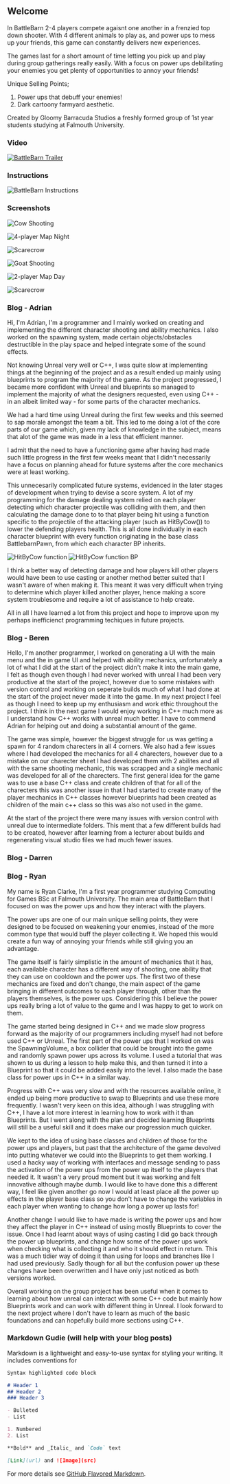 ## Welcome

In BattleBarn 2-4 players compete agaisnt one another in a frenzied top down shooter. With 4 different animals to play as, and power ups to mess up your friends, this game can constantly delivers new experiences.

The games last for a short amount of time letting you pick up and play during group gatherings really easily. With a focus on power ups debilitating your enemies you get plenty of opportunities to annoy your friends!

Unique Selling Points;
1. Power ups that debuff your enemies!
2. Dark cartoony farmyard aesthetic.

Created by Gloomy Barracuda Studios a freshly formed group of 1st year students studying at Falmouth University.

### Video

[![BattleBarn Trailer](https://i.imgur.com/4etFEJ1.jpg)](https://youtu.be/rlgZfpDi7L8 "BattleBarn Trailer")

### Instructions

![BattleBarn Instructions](https://i.imgur.com/2qu7pWc.jpg)

### Screenshots

![Cow Shooting](https://i.imgur.com/TzvtRgB.png)

![4-player Map Night](https://i.imgur.com/WKQ0o9y.jpg)

![Scarecrow](https://i.imgur.com/fWaAr01.jpg)

![Goat Shooting](https://i.imgur.com/0xaChTW.png)

![2-player Map Day](https://i.imgur.com/miOqbS1.jpg)

![Scarecrow](https://i.imgur.com/2Cu1sPa.jpg)

### Blog - Adrian
Hi, I'm Adrian, I'm a programmer and I mainly worked on creating and implementing the different character shooting and ability mechanics. I also worked on the spawning system, made certain objects/obstacles destructible in the play space and helped integrate some of the sound effects. 

Not knowing Unreal very well or C++, I was quite slow at implementing things at the beginning of the project and as a result ended up mainly using blueprints to program the majority of the game. As the project progressed, I became more confident with Unreal and blueprints so managed to implement the majority of what the designers requested, even using C++ - in an albeit limited way - for some parts of the character mechanics.

We had a hard time using Unreal during the first few weeks and this seemed to sap morale amongst the team a bit. This led to me doing a lot of the core parts of our game which, given my lack of knowledge in the subject, means that alot of the game was made in a less that efficient manner. 

I admit that the need to have a functioning game after having had made such little progress in the first few weeks meant that I didn't necessarily have a focus on planning ahead for future systems after the core mechanics were at least working.

This unnecesarily complicated future systems, evidenced in the later stages of development when trying to devise a score system. A lot of my programming for the damage dealing system relied on each player detecting which character projectile was colliding with them, and then calculating the damage done to to that player being hit using a function specific to the projectile of the attacking player (such as HitByCow()) to lower the defending players health. This is all done individually in each character blueprint with every function originating in the base class BattlebarnPawn, from which each character BP inherits. 

![HitByCow function](https://i.imgur.com/GbYpE2e.png)
![HitByCow function BP](https://i.imgur.com/c6bjNub.png)

I think a better way of detecting damage and how players kill other players would have been to use casting or another method better suited that I wasn't aware of when making it. This meant it was very difficult when trying to determine which player killed another player, hence making a score system troublesome and require a lot of assistance to help create.

All in all I have learned a lot from this project and hope to improve upon my perhaps inefficienct programming techiques in future projects.

### Blog - Beren
Hello, I'm another programmer, I worked on generating a UI with the main menu and the in game UI and helped with ability mechanics, unfortunately a lot of what I did at the start of the project didn't make it into the main game, I felt as though even though I had never worked with unreal I had been very productive at the start of the project, however due to some mistakes with version control and working on seperate builds much of what I had done at the start of the project never made it into the game. In my next project I feel as though I need to keep up my enthusiasm and work ethic throughout the project. I think in the next game I would enjoy working in C++ much more as I understand how C++ works with unreal much better. I have to commend Adrian for helping out and doing a substantial amount of the game.

The game was simple, however the biggest struggle for us was getting a spawn for 4 random charecters in all 4 corners. We also had a few issues where I had developed the mechanics for all 4 charecters, however due to a mistake on our charecter sheet I had developed them with 2 abilites and all with the same shooting mechanic, this was scrapped and a single mechanic was developed for all of the charecters. The first general idea for the game was to use a base C++ class and create children of that for all of the charecters this was another issue in that I had started to create many of the player mechanics in C++ classes however blueprints had been created as children of the main c++ class so this was also not used in the game.

At the start of the project there were many issues with version control with unreal due to intermediate folders. This ment that a few different builds had to be created, however after learning from a lecturer about builds and regenerating visual studio files we had much fewer issues.

### Blog - Darren

### Blog - Ryan
My name is Ryan Clarke, I'm a first year programmer studying Computing for Games BSc at Falmouth University. The main area of BattleBarn that I focused on was the power ups and how they interact with the players.

The power ups are one of our main unique selling points, they were designed to be focused on weakening your enemies, instead of the more common type that would buff the player collecting it. We hoped this would create a fun way of annoying your friends while still giving you an advantage.

The game itself is fairly simplistic in the amount of mechanics that it has, each available character has a different way of shooting, one ability that they can use on cooldown and the power ups. The first two of these mechanics are fixed and don't change, the main aspect of the game bringing in different outcomes to each player through, other than the players themselves, is the power ups. Considering this I believe the power ups really bring a lot of value to the game and I was happy to get to work on them.

The game started being designed in C++ and we made slow progress forward as the majority of our programmers including myself had not before used C++ or Unreal. The first part of the power ups that I worked on was the SpawningVolume, a box collider that could be brought into the game and randomly spawn power ups across its volume. I used a tutorial that was shown to us during a lesson to help make this, and then turned it into a Blueprint so that it could be added easily into the level. I also made the base class for power ups in C++ in a similar way.

Progress with C++ was very slow and with the resources available online, it ended up being more productive to swap to Blueprints and use these more frequently. I wasn't very keen on this idea, although I was struggling with C++, I have a lot more interest in learning how to work with it than Blueprints. But I went along with the plan and decided learning Blueprints will still be a useful skill and it does make our progression much quicker.

We kept to the idea of using base classes and children of those for the power ups and players, but past that the architecture of the game devolved into putting whatever we could into the Blueprints to get them working. I used a hacky way of working with interfaces and message sending to pass the activation of the power ups from the power up itself to the players that needed it. It wasn't a very proud moment but it was working and felt innovative although maybe dumb. I would like to have done this a different way, I feel like given another go now I would at least place all the power up effects in the player base class so you don't have to change the variables in each player when wanting to change how long a power up lasts for!

Another change I would like to have made is writing the power ups and how they affect the player in C++ instead of using mostly Blueprints to cover the issue. Once I had learnt about ways of using casting I did go back through the power up blueprints, and change how some of the power ups work when checking what is collecting it and who it should effect in return. This was a much tidier way of doing it than using for loops and branches like I had used previously. Sadly though for all but the confusion power up these changes have been overwritten and I have only just noticed as both versions worked.

Overall working on the group project has been useful when it comes to learning about how unreal can interact with some C++ code but mainly how Blueprints work and can work with different thing in Unreal. I look forward to the next project where I don't have to learn as much of the basic foundations and can hopefully build more sections using C++.


### Markdown Gudie (will help with your blog posts)

Markdown is a lightweight and easy-to-use syntax for styling your writing. It includes conventions for

```markdown
Syntax highlighted code block

# Header 1
## Header 2
### Header 3

- Bulleted
- List

1. Numbered
2. List

**Bold** and _Italic_ and `Code` text

[Link](url) and ![Image](src)
```

For more details see [GitHub Flavored Markdown](https://guides.github.com/features/mastering-markdown/).
